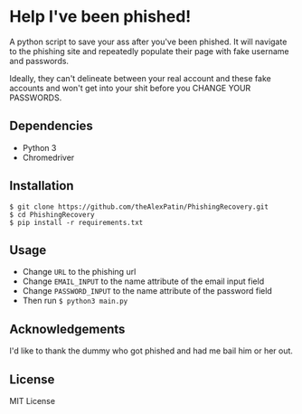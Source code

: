 # Help I've been phished!

A python script to save your ass after you've been phished. It will navigate to the phishing site and repeatedly populate their page with fake username and passwords.

Ideally, they can't delineate between your real account and these fake accounts and won't get into your shit before you CHANGE YOUR PASSWORDS.

## Dependencies

- Python 3
- Chromedriver

## Installation

```
$ git clone https://github.com/theAlexPatin/PhishingRecovery.git
$ cd PhishingRecovery
$ pip install -r requirements.txt
```

## Usage

- Change `URL` to the phishing url
- Change `EMAIL_INPUT` to the name attribute of the email input field
- Change `PASSWORD_INPUT` to the name attribute of the password field
- Then run `$ python3 main.py`

## Acknowledgements

I'd like to thank the dummy who got phished and had me bail him or her out.


## License

MIT License
